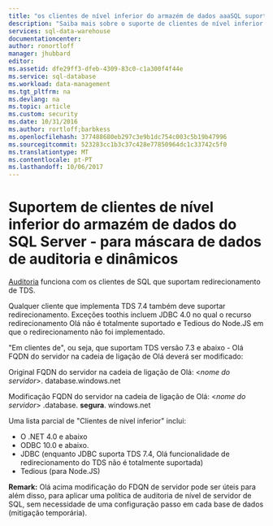 ```yaml
---
title: "os clientes de nível inferior do armazém de dados aaaSQL suportem para auditoria de dados | Microsoft Docs"
description: "Saiba mais sobre o suporte de clientes de nível inferior do armazém de dados do SQL Server para auditoria de dados"
services: sql-data-warehouse
documentationcenter: 
author: ronortloff
manager: jhubbard
editor: 
ms.assetid: dfe29ff3-dfeb-4309-83c0-c1a300f4f44e
ms.service: sql-database
ms.workload: data-management
ms.tgt_pltfrm: na
ms.devlang: na
ms.topic: article
ms.custom: security
ms.date: 10/31/2016
ms.author: rortloff;barbkess
ms.openlocfilehash: 377488680eb297c3e9b1dc754c003c5b19b47996
ms.sourcegitcommit: 523283cc1b3c37c428e77850964dc1c33742c5f0
ms.translationtype: MT
ms.contentlocale: pt-PT
ms.lasthandoff: 10/06/2017
---
```

# <a name="sql-data-warehouse----downlevel-clients-support-for-auditing-and-dynamic-data-masking"></a>Suportem de clientes de nível inferior do armazém de dados do SQL Server - para máscara de dados de auditoria e dinâmicos
[Auditoria](sql-data-warehouse-auditing-overview.md) funciona com os clientes de SQL que suportam redirecionamento de TDS.

Qualquer cliente que implementa TDS 7.4 também deve suportar redirecionamento. Exceções toothis incluem JDBC 4.0 no qual o recurso redirecionamento Olá não é totalmente suportado e Tedious do Node.JS em que o redirecionamento não foi implementado.

"Em clientes de", ou seja, que suportam TDS versão 7.3 e abaixo - Olá FQDN do servidor na cadeia de ligação de Olá deverá ser modificado:

Original FQDN do servidor na cadeia de ligação de Olá: <*nome do servidor*>. database.windows.net

Modificação FQDN do servidor na cadeia de ligação de Olá: <*nome do servidor*> .database. **segura**. windows.net

Uma lista parcial de "Clientes de nível inferior" inclui:

* O .NET 4.0 e abaixo
* ODBC 10.0 e abaixo.
* JDBC (enquanto JDBC suporta TDS 7.4, Olá funcionalidade de redirecionamento do TDS não é totalmente suportada)
* Tedious (para Node.JS)

**Remark:** Olá acima modificação do FDQN de servidor pode ser úteis para além disso, para aplicar uma política de auditoria de nível de servidor de SQL, sem necessidade de uma configuração passo em cada base de dados (mitigação temporária).     

